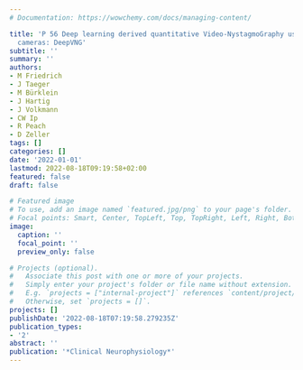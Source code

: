 ```yaml
---
# Documentation: https://wowchemy.com/docs/managing-content/

title: 'P 56 Deep learning derived quantitative Video-NystagmoGraphy using smartphone
  cameras: DeepVNG'
subtitle: ''
summary: ''
authors:
- M Friedrich
- J Taeger
- M Bürklein
- J Hartig
- J Volkmann
- CW Ip
- R Peach
- D Zeller
tags: []
categories: []
date: '2022-01-01'
lastmod: 2022-08-18T09:19:58+02:00
featured: false
draft: false

# Featured image
# To use, add an image named `featured.jpg/png` to your page's folder.
# Focal points: Smart, Center, TopLeft, Top, TopRight, Left, Right, BottomLeft, Bottom, BottomRight.
image:
  caption: ''
  focal_point: ''
  preview_only: false

# Projects (optional).
#   Associate this post with one or more of your projects.
#   Simply enter your project's folder or file name without extension.
#   E.g. `projects = ["internal-project"]` references `content/project/deep-learning/index.md`.
#   Otherwise, set `projects = []`.
projects: []
publishDate: '2022-08-18T07:19:58.279235Z'
publication_types:
- '2'
abstract: ''
publication: '*Clinical Neurophysiology*'
---
```

